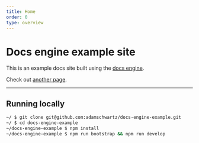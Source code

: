 ```yaml
---
title: Home
order: 0
type: overview
---
```


<ContentColumn>

# Docs engine example site

This is an example docs site built using the [docs engine](https://github.com/adamschwartz/cloudflare-docs-engine).

Check out [another page](/another-page).

--------------------------------

## Running locally

```sh
~/ $ git clone git@github.com:adamschwartz/docs-engine-example.git
~/ $ cd docs-engine-example
~/docs-engine-example $ npm install
~/docs-engine-example $ npm run bootstrap && npm run develop
```
</ContentColumn>
